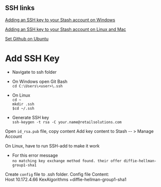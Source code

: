 ## SSH links ##

[Adding an SSH key to your Stash account on Windows](https://confluence.atlassian.com/display/STASH028/Adding+an+SSH+key+to+your+Stash+account+on+Windows)

[Adding an SSH key to your Stash account on Linux and Mac](https://confluence.atlassian.com/display/STASH028/Adding+an+SSH+key+to+your+Stash+account+on+Linux+and+Mac)

[Set Github on Ubuntu](http://www.ubuntumanual.org/posts/393/how-to-setup-and-use-github-in-ubuntu)

# Add SSH Key # 


- Navigate to ssh folder

- On Windows
open Git Bash   
`cd C:\Users\<user>\.ssh`

- On Linux  
`cd ~`  
`mkdir .ssh`  
`$cd ~/.ssh`

- Generate SSH key  
`ssh-keygen -t rsa -C your.name@retailsolutions.com`

Open `id_rsa.pub` file, copy content
Add key content to Stash -- > Manage Account

On Linux, have to run SSH-add to make it work 

- For this error message  
`no matching key exchange method found. their offer diffie-hellman-group1-sha1`

Create `config` file to .ssh folder. Config file Content:  
Host 10.172.4.66
     KexAlgorithms +diffie-hellman-group1-sha1
